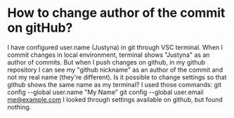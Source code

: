 
# How to change author of the commit on gitHub?

I have configured user.name (Justyna) in git through VSC terminal. When I commit changes in local environment, terminal shows "Justyna" as an author of commits. But when I push changes on github, in my github repository I can see my "github nickname" as an author of the commit and not my real name (they're different). Is it possible to change settings so that github shows the same name as my terminal?
I used those commands:
git config --global user.name "My Name"
git config --global user.email me@example.com
I looked through settings available on github, but found nothing.

        